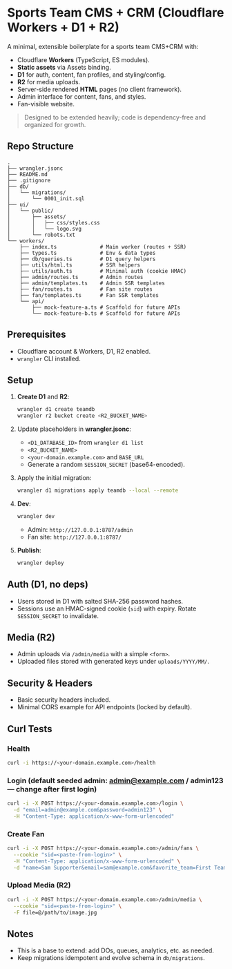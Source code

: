 # Sports Team CMS + CRM (Cloudflare Workers + D1 + R2)

A minimal, extensible boilerplate for a sports team CMS+CRM with:
- Cloudflare **Workers** (TypeScript, ES modules).
- **Static assets** via Assets binding.
- **D1** for auth, content, fan profiles, and styling/config.
- **R2** for media uploads.
- Server-side rendered **HTML** pages (no client framework).
- Admin interface for content, fans, and styles.
- Fan-visible website.

> Designed to be extended heavily; code is dependency-free and organized for growth.

## Repo Structure

```
.
├── wrangler.jsonc
├── README.md
├── .gitignore
├── db/
│   └── migrations/
│       └── 0001_init.sql
├── ui/
│   └── public/
│       ├── assets/
│       │   ├── css/styles.css
│       │   └── logo.svg
│       └── robots.txt
└── workers/
    ├── index.ts              # Main worker (routes + SSR)
    ├── types.ts              # Env & data types
    ├── db/queries.ts         # D1 query helpers
    ├── utils/html.ts         # SSR helpers
    ├── utils/auth.ts         # Minimal auth (cookie HMAC)
    ├── admin/routes.ts       # Admin routes
    ├── admin/templates.ts    # Admin SSR templates
    ├── fan/routes.ts         # Fan site routes
    ├── fan/templates.ts      # Fan SSR templates
    └── api/
        ├── mock-feature-a.ts # Scaffold for future APIs
        └── mock-feature-b.ts # Scaffold for future APIs
```

## Prerequisites

- Cloudflare account & Workers, D1, R2 enabled.
- `wrangler` CLI installed.

## Setup

1. **Create D1** and **R2**:
   ```bash
   wrangler d1 create teamdb
   wrangler r2 bucket create <R2_BUCKET_NAME>
   ```

2. Update placeholders in **wrangler.jsonc**:
   - `<D1_DATABASE_ID>` from `wrangler d1 list`
   - `<R2_BUCKET_NAME>`
   - `<your-domain.example.com>` and `BASE_URL`
   - Generate a random `SESSION_SECRET` (base64-encoded).

3. Apply the initial migration:
   ```bash
   wrangler d1 migrations apply teamdb --local --remote
   ```

4. **Dev**:
   ```bash
   wrangler dev
   ```
   - Admin: `http://127.0.0.1:8787/admin`
   - Fan site: `http://127.0.0.1:8787/`

5. **Publish**:
   ```bash
   wrangler deploy
   ```

## Auth (D1, no deps)

- Users stored in D1 with salted SHA-256 password hashes.
- Sessions use an HMAC-signed cookie (`sid`) with expiry. Rotate `SESSION_SECRET` to invalidate.

## Media (R2)

- Admin uploads via `/admin/media` with a simple `<form>`.
- Uploaded files stored with generated keys under `uploads/YYYY/MM/`.

## Security & Headers

- Basic security headers included.
- Minimal CORS example for API endpoints (locked by default).

## Curl Tests

### Health
```bash
curl -i https://<your-domain.example.com>/health
```

### Login (default seeded admin: admin@example.com / admin123 — change after first login)
```bash
curl -i -X POST https://<your-domain.example.com>/login \
  -d "email=admin@example.com&password=admin123" \
  -H "Content-Type: application/x-www-form-urlencoded"
```

### Create Fan
```bash
curl -i -X POST https://<your-domain.example.com>/admin/fans \
  --cookie "sid=<paste-from-login>" \
  -H "Content-Type: application/x-www-form-urlencoded" \
  -d "name=Sam Supporter&email=sam@example.com&favorite_team=First Team"
```

### Upload Media (R2)
```bash
curl -i -X POST https://<your-domain.example.com>/admin/media \
  --cookie "sid=<paste-from-login>" \
  -F file=@/path/to/image.jpg
```

## Notes

- This is a base to extend: add DOs, queues, analytics, etc. as needed.
- Keep migrations idempotent and evolve schema in `db/migrations`.
